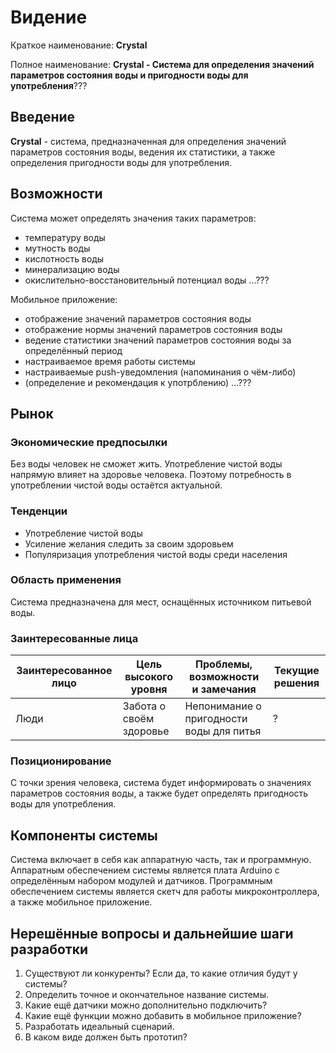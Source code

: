 #  Видение
Краткое наименование: **Crystal**

Полное наименование: **Crystal - Система для определения значений параметров состояния воды и пригодности воды для употребления**???

## Введение
**Crystal** - система, предназначенная для определения значений параметров состояния воды, ведения их статистики, а также определения пригодности воды для употребления.

## Возможности
Система может определять значения таких параметров:
- температуру воды
- мутность воды
- кислотность воды
- минерализацию воды
- окислительно-восстановительный потенциал воды
...???

Мобильное приложение:
- отображение значений параметров состояния воды
- отображение нормы значений параметров состояния воды
- ведение статистики значений параметров состояния воды за определённый период
- настраиваемое время работы системы
- настраиваемые push-уведомления (напоминания о чём-либо)
- (определение и рекомендация к употрблению)
...???

## Рынок
### Экономические предпосылки
Без воды человек не сможет жить. Употребление чистой воды напрямую влияет на здоровье человека. Поэтому потребность в употреблении чистой воды остаётся актуальной.

### Тенденции 
- Употребление чистой воды
- Усиление желания следить за своим здоровьем
- Популяризация употребления чистой воды среди населения

### Область применения
Система предназначена для мест, оснащённых источником питьевой воды.

### Заинтересованные лица 
Заинтересованное лицо | Цель высокого уровня | Проблемы, возможности и замечания | Текущие решения
--- | --- | --- | ---
Люди | Забота о своём здоровье | Непонимание о пригодности воды для питья | ?

### Позиционирование
С точки зрения человека, система будет информировать о значениях параметров состояния воды, а также будет определять пригодность воды для употребления.

## Компоненты системы
Система включает в себя как аппаратную часть, так и программную. Аппаратным обеспечением системы является плата Arduino с определённым набором модулей и датчиков. Программным обеспечением системы является скетч для работы микроконтроллера, а также мобильное приложение.

## Нерешённые вопросы и дальнейшие шаги разработки
1. Существуют ли конкуренты? Если да, то какие отличия будут у системы?
2. Определить точное и окончательное название системы.
3. Какие ещё датчики можно дополнительно подключить?
4. Какие ещё функции можно добавить в мобильное приложение?
5. Разработать идеальный сценарий.
6. В каком виде должен быть прототип?
